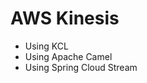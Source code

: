 AWS Kinesis
======================================

* Using KCL
* Using Apache Camel
* Using Spring Cloud Stream
